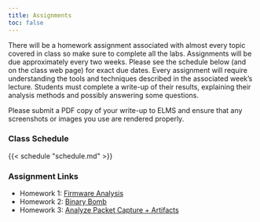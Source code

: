 ```yaml
---
title: Assignments
toc: false
---
```


There will be a homework assignment associated with almost every topic covered
in class so make sure to complete all the labs. Assignments will be due
approximately every two weeks. Please see the schedule below (and on the class
web page) for exact due dates. Every assignment will require understanding the
tools and techniques described in the associated week’s lecture. Students must
complete a write-up of their results, explaining their analysis methods and
possibly answering some questions.

Please submit a PDF copy of your write-up to ELMS and ensure that any
screenshots or images you use are rendered properly.

### Class Schedule

<p></p>
{{< schedule "schedule.md" >}}

### Assignment Links

- Homework 1: [Firmware Analysis](hw-1/)
- Homework 2: [Binary Bomb](hw-2/)
- Homework 3: [Analyze Packet Capture + Artifacts](hw-3/)

<!-- - Homework 4: [](hw-4/) -->
<!-- - Homework 5: [](hw-5/) -->
